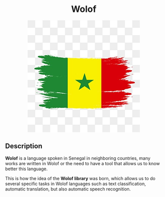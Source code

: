 # <h1 align="center"> Wolof </h1>


<p align="center">

<img src="./input/woloff.jpg">
</p>


## Description

**Wolof** is a language spoken in Senegal in neighboring countries, many works are written in Wolof or the need to have a tool that allows us to know better this language. 

This is how the idea of the **Wolof library** was born, which allows us to do several specific tasks in Wolof languages such as text classification, automatic translation, but also automatic speech recognition. 


